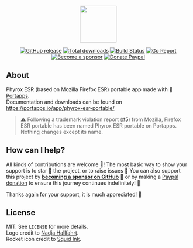 <p align="center"><a href="https://portapps.io/app/phyrox-esr-portable/" target="_blank"><img width="100" src="https://github.com/portapps/phyrox-esr-portable/blob/master/res/papp.png"></a></p>

<p align="center">
  <a href="https://portapps.io/app/phyrox-esr-portable/#download"><img src="https://img.shields.io/github/release/portapps/phyrox-esr-portable.svg?style=flat-square" alt="GitHub release"></a>
  <a href="https://portapps.io/app/phyrox-esr-portable/#download"><img src="https://img.shields.io/github/downloads/portapps/phyrox-esr-portable/total.svg?style=flat-square" alt="Total downloads"></a>
  <a href="https://github.com/portapps/phyrox-esr-portable/actions?workflow=build"><img src="https://img.shields.io/github/workflow/status/portapps/phyrox-esr-portable/build?label=build&logo=github&style=flat-square" alt="Build Status"></a>
  <a href="https://goreportcard.com/report/github.com/portapps/phyrox-esr-portable"><img src="https://goreportcard.com/badge/github.com/portapps/phyrox-esr-portable?style=flat-square" alt="Go Report"></a>
  <br /><a href="https://github.com/sponsors/crazy-max"><img src="https://img.shields.io/badge/sponsor-crazy--max-181717.svg?logo=github&style=flat-square" alt="Become a sponsor"></a>
  <a href="https://www.paypal.me/crazyws"><img src="https://img.shields.io/badge/donate-paypal-00457c.svg?logo=paypal&style=flat-square" alt="Donate Paypal"></a>
</p>

## About

Phyrox ESR (based on Mozilla Firefox ESR) portable app made with 🚀 [Portapps](https://portapps.io).<br />
Documentation and downloads can be found on https://portapps.io/app/phyrox-esr-portable/

> :warning: Following a trademark violation report ([#5](https://github.com/portapps/phyrox-esr-portable/issues/5)) from Mozilla, Firefox ESR portable has been named Phyrox ESR portable on Portapps. Nothing changes except its name.

## How can I help?

All kinds of contributions are welcome :raised_hands:! The most basic way to show your support is to star :star2: the project, or to raise issues :speech_balloon: You can also support this project by [**becoming a sponsor on GitHub**](https://github.com/sponsors/crazy-max) :clap: or by making a [Paypal donation](https://www.paypal.me/crazyws) to ensure this journey continues indefinitely! :rocket:

Thanks again for your support, it is much appreciated! :pray:

## License

MIT. See `LICENSE` for more details.<br />
Logo credit to [Nadja Hallfahrt](http://blog.artcore-illustrations.de/).<br />
Rocket icon credit to [Squid Ink](http://thesquid.ink).

